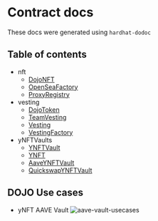 # Contract docs

These docs were generated using `hardhat-dodoc`

## Table of contents

- nft
  - [DojoNFT](docs/nft/DojoNFT.md)
  - [OpenSeaFactory](docs/nft/OpenSeaFactory.md)
  - [ProxyRegistry](docs/nft/ProxyRegistry.md)
- vesting
  - [DojoToken](docs/vesting/DojoToken.md)
  - [TeamVesting](docs/vesting/TeamVesting.md)
  - [Vesting](docs/vesting/Vesting.md)
  - [VestingFactory](docs/vesting/VestingFactory.md)
- yNFTVaults
  - [YNFTVault](docs/yNFTVaults/YNFTVault.md)
  - [YNFT](docs/yNFTVaults/YNFT.md)
  - [AaveYNFTVault](docs/yNFTVaults/AaveYNFTVault.md)
  - [QuickswapYNFTVault](docs/yNFTVaults/QuickswapYNFTVault.md)

## DOJO Use cases

- yNFT AAVE Vault
  ![aave-vault-usecases](https://user-images.githubusercontent.com/19593179/164642964-46bbbfe0-25a9-4e5e-ad9a-49102624ab61.png)
